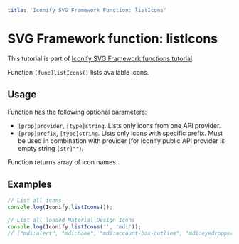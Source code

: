```yaml
title: 'Iconify SVG Framework Function: listIcons'
```

# SVG Framework function: listIcons

This tutorial is part of [Iconify SVG Framework functions tutorial](./functions.md#getting-icons).

Function `[func]listIcons()` lists available icons.

## Usage

Function has the following optional parameters:

- `[prop]provider`, `[type]string`. Lists only icons from one API provider.
- `[prop]prefix`, `[type]string`. Lists only icons with specific prefix. Must be used in combination with provider (for Iconify public API provider is empty string `[str]""`).

Function returns array of icon names.

## Examples

```js
// List all icons
console.log(Iconify.listIcons());
```

```js
// List all loaded Material Design Icons
console.log(Iconify.listIcons('', 'mdi'));
// ["mdi:alert", "mdi:home", "mdi:account-box-outline", "mdi:eyedropper", "mdi:account-off", "mdi:account", "mdi:account-box", "mdi:account-cash"]
```
